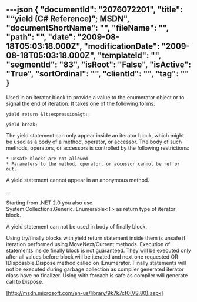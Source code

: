 ---json
{
  "documentId": "2076072201",
  "title": "“yield (C# Reference)”; MSDN",
  "documentShortName": "",
  "fileName": "",
  "path": "",
  "date": "2009-08-18T05:03:18.000Z",
  "modificationDate": "2009-08-18T05:03:18.000Z",
  "templateId": "",
  "segmentId": "83",
  "isRoot": "False",
  "isActive": "True",
  "sortOrdinal": "",
  "clientId": "",
  "tag": ""
}
---

Used in an  iterator block to provide a value to the enumerator object or to signal the end of iteration. It takes one of the following forms:

    yield return &lt;expression&gt;;

    yield break;

The yield statement can only appear inside an iterator block, which might be used as a body of a method, operator, or accessor. The body of such methods, operators, or accessors is controlled by the following restrictions:

    * Unsafe blocks are not allowed.
    * Parameters to the method, operator, or accessor cannot be ref or out.

A yield statement cannot appear in an anonymous method.

…

Starting from .NET 2.0 you also use System.Collections.Generic.IEnumerable&lt;T&gt; as return type of iterator block.


A yield statement can not be used in body of finally block.


Using  try/finally blocks with yield return statement inside them is unsafe if iteration performed using MoveNext/Current methods. Execution of statements inside finally block is not guaranteed. They will be executed only after all values before block will be iterated and next one requested OR IDisposable.Dispose method called on IEnumerator. Finally statements will not be executed during garbage collection as compiler generated iterator class have no finalizer. Using with foreach is safe as compiler will generate call to Dispose.

[http://msdn.microsoft.com/en-us/library/9k7k7cf0(VS.80).aspx]
